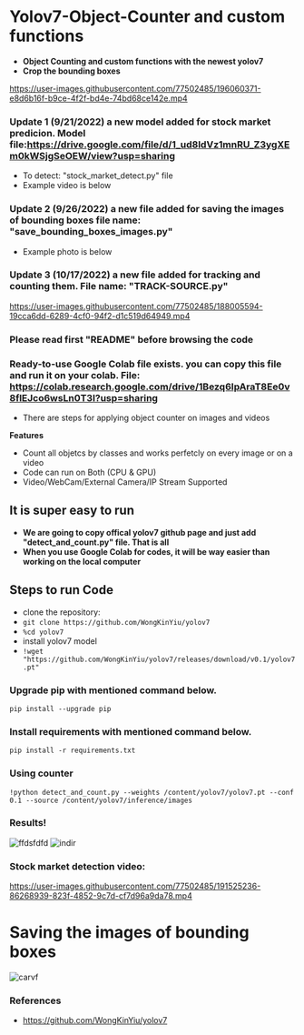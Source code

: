  # Yolov7-Object-Counter and custom functions 
* **Object Counting and custom functions with the newest yolov7**
* **Crop the bounding boxes**
 
 https://user-images.githubusercontent.com/77502485/196060371-e8d6b16f-b9ce-4f2f-bd4e-74bd68ce142e.mp4
 

 
 
 
 ### Update 1 (9/21/2022) a new model added for stock market predicion. Model file:https://drive.google.com/file/d/1_ud8ldVz1mnRU_Z3ygXEm0kWSjgSeOEW/view?usp=sharing
 * To detect: "stock_market_detect.py" file
 * Example video is below
 ### Update 2 (9/26/2022) a new file added for saving the images of bounding boxes file name: "save_bounding_boxes_images.py"
 * Example photo is below
 ### Update 3 (10/17/2022) a new file added for tracking and counting them. File name: "TRACK-SOURCE.py"
 
 
 https://user-images.githubusercontent.com/77502485/188005594-19cca6dd-6289-4cf0-94f2-d1c519d64949.mp4



 
 
### Please read first "README" before browsing the code
### Ready-to-use Google Colab file exists. you can copy this file and run it on your colab. File: https://colab.research.google.com/drive/1Bezq6IpAraT8Ee0v8flEJco6wsLn0T3I?usp=sharing
* There are steps for applying object counter on images and videos

**Features**
* Count all objetcs by classes and works perfetcly on every image or on a video
* Code can run on Both (CPU & GPU)
* Video/WebCam/External Camera/IP Stream Supported

## It is super easy to run
* **We are going to copy offical yolov7 github page and just add "detect_and_count.py" file. That is all**
* **When you use Google Colab for codes, it will be way easier than working on the local computer**

## Steps to run Code
* clone the repository:
* ```git clone https://github.com/WongKinYiu/yolov7 ```
* ```%cd yolov7```
* install yolov7 model
* ``` !wget "https://github.com/WongKinYiu/yolov7/releases/download/v0.1/yolov7.pt" ```

### Upgrade pip with mentioned command below.
``` pip install --upgrade pip ```

### Install requirements with mentioned command below.
 ``` pip install -r requirements.txt ```

### Using counter
 ``` !python detect_and_count.py --weights /content/yolov7/yolov7.pt --conf 0.1 --source /content/yolov7/inference/images ```
 
### Results!

![ffdsfdfd](https://user-images.githubusercontent.com/77502485/187065933-0fe4b372-9c40-47ce-bee8-cae6af97605b.jpg)
![indir](https://user-images.githubusercontent.com/77502485/187065517-1ecff689-534f-4aa5-a1e0-06a03ccd8ec9.jpg)


### Stock market detection video:



https://user-images.githubusercontent.com/77502485/191525236-86268939-823f-4852-9c7d-cf7d96a9da78.mp4


# Saving the images of bounding boxes
![carvf](https://user-images.githubusercontent.com/77502485/192260050-1431410d-48fa-4654-92e5-65178d116a84.png)


### References
* https://github.com/WongKinYiu/yolov7

